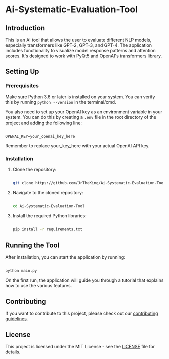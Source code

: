 


# Ai-Systematic-Evaluation-Tool

## Introduction

This is an AI tool that allows the user to evaluate different NLP models, especially transformers like GPT-2, GPT-3, and GPT-4. The application includes functionality to visualize model response patterns and attention scores. It's designed to work with PyQt5 and OpenAI's transformers library.

## Setting Up

### Prerequisites

Make sure Python 3.6 or later is installed on your system. You can verify this by running `python --version` in the terminal/cmd.

You also need to set up your OpenAI key as an environment variable in your system. You can do this by creating a `.env` file in the root directory of the project and adding the following line:

```env

OPENAI_KEY=your_openai_key_here

```

Remember to replace your_key_here with your actual OpenAI API key.

### Installation

1. Clone the repository:

    ```bash

    git clone https://github.com/JrTheKing/Ai-Systematic-Evaluation-Tool.git

    ```

2. Navigate to the cloned repository:

    ```bash

    cd Ai-Systematic-Evaluation-Tool

    ```

3. Install the required Python libraries:

    ```bash

    pip install -r requirements.txt

    ```

## Running the Tool

After installation, you can start the application by running:

```bash

python main.py

```

On the first run, the application will guide you through a tutorial that explains how to use the various features.

## Contributing

If you want to contribute to this project, please check out our [contributing guidelines](CONTRIBUTING.md).

## License

This project is licensed under the MIT License - see the [LICENSE](LICENSE) file for details.
